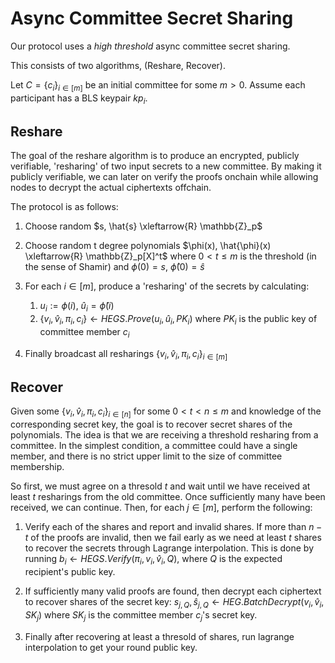 # Async Committee Secret Sharing

Our protocol uses a *high threshold* async committee secret sharing. 

This consists of two algorithms, (Reshare, Recover).

Let $C = \{c_i\}_{i \in [m]}$ be an initial committee for some $m > 0$. Assume each participant has a BLS keypair $kp_i$. 

## Reshare

The goal of the reshare algorithm is to produce an encrypted, publicly verifiable, 'resharing' of two input secrets to a new committee. By making it publicly verifiable, we can later on verify the proofs onchain while allowing nodes to decrypt the actual ciphertexts offchain.

The protocol is as follows:

1. Choose random $s, \hat{s} \xleftarrow{R} \mathbb{Z}_p$
2. Choose random t degree polynomials $\phi(x), \hat{\phi}(x) \xleftarrow{R} \mathbb{Z}_p[X]^t$ where $0 < t \leq m$ is the threshold (in the sense of Shamir) and $\phi(0) = s$, $\hat{\phi}(0) = \hat{s}$
3. For each $i \in [m]$, produce a 'resharing' of the secrets by calculating:
    1. $u_i := \phi(i)$, $\hat{u}_i = \hat{\phi}(i)$
    2. $\{v_i, \hat{v}_i, \pi_i, c_i\} \leftarrow HEGS.Prove(u_i, \hat{u}_i, PK_i)$ where $PK_i$ is the public key of committee member $c_i$

4. Finally broadcast all resharings $\{v_i, \hat{v}_i, \pi_i, c_i\}_{i \in [m]}$

## Recover

Given some $\{v_i, \hat{v}_i, \pi_i, c_i\}_{i \in [n]}$ for some $0 < t < n \leq m$ and knowledge of the corresponding secret key, the goal is to recover secret shares of the polynomials. The idea is that we are receiving a threshold resharing from a committee. In the simplest condition, a committee could have a single member, and there is no strict upper limit to the size of committee membership.

So first, we must agree on a thresold $t$ and wait until we have received at least $t$ resharings from the old committee. Once sufficiently many have been received, we can continue. Then, for each $j \in [m]$, perform the following:

1. Verify each of the shares and report and invalid shares. If more than $n - t$ of the proofs are invalid, then we fail early as we need at least $t$ shares to recover the secrets through Lagrange interpolation. This is done by running $b_i \leftarrow HEGS.Verify(\pi_i, v_i, \hat{v}_i, Q)$, where $Q$ is the expected recipient's public key.

2. If sufficiently many valid proofs are found,  then decrypt each ciphertext to recover shares of the secret key: $s_{j, Q}, \hat{s}_{j, Q} \leftarrow HEG.BatchDecrypt(v_i, \hat{v}_i, SK_j)$ where $SK_j$ is the committee member $c_j$'s  secret key.

3. Finally after recovering at least a thresold of shares, run lagrange interpolation to get your round public key.